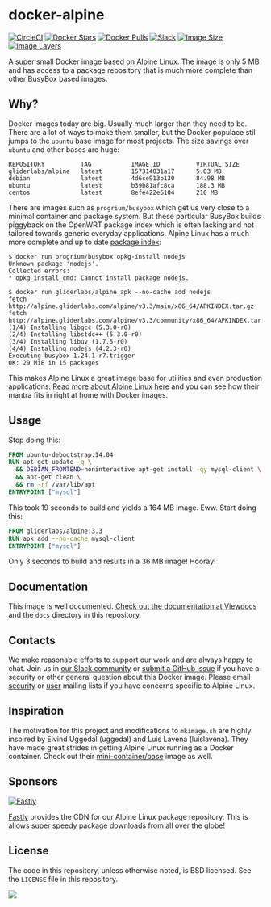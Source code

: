 # docker-alpine

[![CircleCI](https://img.shields.io/circleci/project/gliderlabs/docker-alpine/release.svg)](https://circleci.com/gh/gliderlabs/docker-alpine)
[![Docker Stars](https://img.shields.io/docker/stars/gliderlabs/alpine.svg)][hub]
[![Docker Pulls](https://img.shields.io/docker/pulls/gliderlabs/alpine.svg)][hub]
[![Slack](http://glider-slackin.herokuapp.com/badge.svg)][slack]
[![Image Size](https://img.shields.io/imagelayers/image-size/gliderlabs/alpine/latest.svg)](https://imagelayers.io/?images=gliderlabs/alpine:latest)
[![Image Layers](https://img.shields.io/imagelayers/layers/gliderlabs/alpine/latest.svg)](https://imagelayers.io/?images=gliderlabs/alpine:latest)


A super small Docker image based on [Alpine Linux][alpine]. The image is only 5 MB and has access to a package repository that is much more complete than other BusyBox based images.

## Why?

Docker images today are big. Usually much larger than they need to be. There are a lot of ways to make them smaller, but the Docker populace still jumps to the `ubuntu` base image for most projects. The size savings over `ubuntu` and other bases are huge:

```
REPOSITORY          TAG           IMAGE ID          VIRTUAL SIZE
gliderlabs/alpine   latest        157314031a17      5.03 MB
debian              latest        4d6ce913b130      84.98 MB
ubuntu              latest        b39b81afc8ca      188.3 MB
centos              latest        8efe422e6104      210 MB
```

There are images such as `progrium/busybox` which get us very close to a minimal container and package system. But these particular BusyBox builds piggyback on the OpenWRT package index which is often lacking and not tailored towards generic everyday applications. Alpine Linux has a much more complete and up to date [package index][alpine-packages]:

```console
$ docker run progrium/busybox opkg-install nodejs
Unknown package 'nodejs'.
Collected errors:
* opkg_install_cmd: Cannot install package nodejs.

$ docker run gliderlabs/alpine apk --no-cache add nodejs
fetch http://alpine.gliderlabs.com/alpine/v3.3/main/x86_64/APKINDEX.tar.gz
fetch http://alpine.gliderlabs.com/alpine/v3.3/community/x86_64/APKINDEX.tar.gz
(1/4) Installing libgcc (5.3.0-r0)
(2/4) Installing libstdc++ (5.3.0-r0)
(3/4) Installing libuv (1.7.5-r0)
(4/4) Installing nodejs (4.2.3-r0)
Executing busybox-1.24.1-r7.trigger
OK: 29 MiB in 15 packages
```

This makes Alpine Linux a great image base for utilities and even production applications. [Read more about Alpine Linux here][alpine-about] and you can see how their mantra fits in right at home with Docker images.

## Usage

Stop doing this:

```dockerfile
FROM ubuntu-debootstrap:14.04
RUN apt-get update -q \
  && DEBIAN_FRONTEND=noninteractive apt-get install -qy mysql-client \
  && apt-get clean \
  && rm -rf /var/lib/apt
ENTRYPOINT ["mysql"]
```
This took 19 seconds to build and yields a 164 MB image. Eww. Start doing this:

```dockerfile
FROM gliderlabs/alpine:3.3
RUN apk add --no-cache mysql-client
ENTRYPOINT ["mysql"]
```

Only 3 seconds to build and results in a 36 MB image! Hooray!

## Documentation

This image is well documented. [Check out the documentation at Viewdocs][docs] and the `docs` directory in this repository.

## Contacts

We make reasonable efforts to support our work and are always happy to chat. Join us in [our Slack community][slack] or [submit a GitHub issue][issues] if you have a security or other general question about this Docker image. Please email [security](http://lists.alpinelinux.org/alpine-security/summary.html) or [user](http://lists.alpinelinux.org/alpine-user/summary.html) mailing lists if you have concerns specific to Alpine Linux.

## Inspiration

The motivation for this project and modifications to `mkimage.sh` are highly inspired by Eivind Uggedal (uggedal) and Luis Lavena (luislavena). They have made great strides in getting Alpine Linux running as a Docker container. Check out their [mini-container/base][mini-base] image as well.

## Sponsors

[![Fastly](https://github.com/gliderlabs/docker-alpine/raw/master/logo_fastly.png)][fastly]

[Fastly][fastly] provides the CDN for our Alpine Linux package repository. This is allows super speedy package downloads from all over the globe!

## License

The code in this repository, unless otherwise noted, is BSD licensed. See the `LICENSE` file in this repository.

[mini-base]: https://github.com/mini-containers/base
[alpine-packages]: http://pkgs.alpinelinux.org/
[alpine-about]: https://www.alpinelinux.org/about/
[docs]: http://gliderlabs.viewdocs.io/docker-alpine
[slack]: http://glider-slackin.herokuapp.com/
[issues]: https://github.com/gliderlabs/docker-alpine/issues
[alpine]: http://alpinelinux.org/
[fastly]: https://www.fastly.com/
[hub]: https://hub.docker.com/r/gliderlabs/alpine/
<img src="https://ga-beacon.appspot.com/UA-58928488-2/docker-alpine/readme?pixel" />
